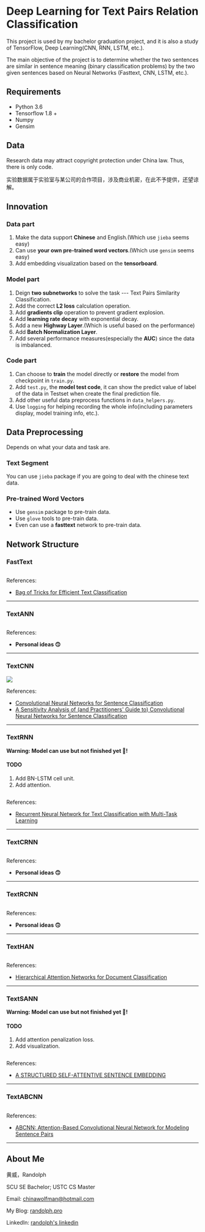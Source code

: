 # Deep Learning for Text Pairs Relation Classification

This project is used by my bachelor graduation project, and it is also a study of TensorFlow, Deep Learning(CNN, RNN, LSTM, etc.).

The main objective of the project is to determine whether the two sentences are similar in sentence meaning (binary classification problems) by the two given sentences based on Neural Networks (Fasttext, CNN, LSTM, etc.).

## Requirements

- Python 3.6
- Tensorflow 1.8 +
- Numpy
- Gensim

## Data

Research data may attract copyright protection under China law. Thus, there is only code.

实验数据属于实验室与某公司的合作项目，涉及商业机密，在此不予提供，还望谅解。

## Innovation

### Data part
1. Make the data support **Chinese** and English.(Which use `jieba` seems easy)
2. Can use **your own pre-trained word vectors**.(Which use `gensim` seems easy)
3. Add embedding visualization based on the **tensorboard**.

### Model part
1. Deign **two subnetworks** to solve the task --- Text Pairs Similarity Classification.
2. Add the correct **L2 loss** calculation operation.
3. Add **gradients clip** operation to prevent gradient explosion.
4. Add **learning rate decay** with exponential decay.
5. Add a new **Highway Layer**.(Which is useful based on the performance)
6. Add **Batch Normalization Layer**.
7. Add several performance measures(especially the **AUC**) since the data is imbalanced.

### Code part
1. Can choose to **train** the model directly or **restore** the model from checkpoint in `train.py`.  
2. Add `test.py`, the **model test code**,  it can show the predict value of label of the data in Testset when create the final prediction file.
3. Add other useful data preprocess functions in `data_helpers.py`.
4. Use `logging` for helping recording the whole info(including parameters display, model training info, etc.).

## Data Preprocessing

Depends on what your data and task are.

### Text Segment

You can use `jieba` package if you are going to deal with the chinese text data.

### Pre-trained Word Vectors

- Use `gensim` package to pre-train data.
- Use `glove` tools to pre-train data.
- Even can use a **fasttext** network to pre-train data.

## Network Structure

### FastText



![]()

References:

- [Bag of Tricks for Efficient Text Classification](https://arxiv.org/pdf/1607.01759.pdf)

---

### TextANN

![]()

References:

- **Personal ideas 🙃**

---


### TextCNN

![](https://farm1.staticflickr.com/650/33049175050_080d4de7ff_o.jpg)

References:

- [Convolutional Neural Networks for Sentence Classification](http://arxiv.org/abs/1408.5882)
- [A Sensitivity Analysis of (and Practitioners' Guide to) Convolutional Neural Networks for Sentence Classification](http://arxiv.org/abs/1510.03820)

---

### TextRNN

**Warning: Model can use but not finished yet 🤪!**

#### TODO

1. Add BN-LSTM cell unit.
2. Add attention.

![]()

References:

- [Recurrent Neural Network for Text Classification with Multi-Task Learning](http://www.aaai.org/ocs/index.php/AAAI/AAAI15/paper/download/9745/9552)

---

### TextCRNN

![]()

References:

- **Personal ideas 🙃**

---

### TextRCNN

![]()

References:

- **Personal ideas 🙃**

------

### TextHAN

![]()

References:

- [Hierarchical Attention Networks for Document Classification](https://www.cs.cmu.edu/~diyiy/docs/naacl16.pdf)

------

### TextSANN

**Warning: Model can use but not finished yet 🤪!**

#### TODO

1. Add attention penalization loss.
2. Add visualization.

![]()

References:

- [A STRUCTURED SELF-ATTENTIVE SENTENCE EMBEDDING](https://arxiv.org/pdf/1703.03130.pdf)

---

### TextABCNN

![]()

References:

- [ABCNN: Attention-Based Convolutional Neural Network for Modeling Sentence Pairs](https://arxiv.org/pdf/1512.05193.pdf)

---

## About Me

黄威，Randolph

SCU SE Bachelor; USTC CS Master

Email: chinawolfman@hotmail.com

My Blog: [randolph.pro](http://randolph.pro)

LinkedIn: [randolph's linkedin](https://www.linkedin.com/in/randolph-%E9%BB%84%E5%A8%81/)
